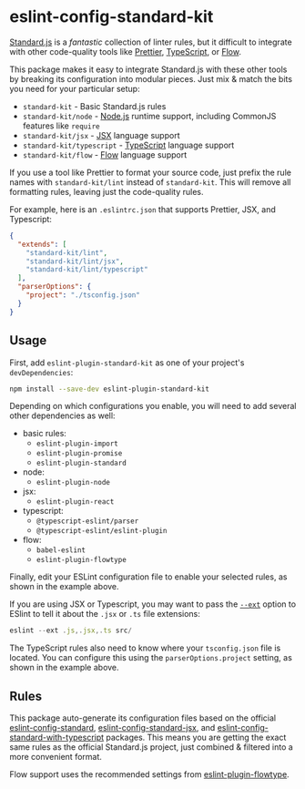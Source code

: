 # eslint-config-standard-kit

[Standard.js](https://standardjs.com) is a _fantastic_ collection of linter rules, but it difficult to integrate with other code-quality tools like [Prettier](https://prettier.io/), [TypeScript](https://typescriptlang.org), or [Flow](https://flow.org/).

This package makes it easy to integrate Standard.js with these other tools by breaking its configuration into modular pieces. Just mix & match the bits you need for your particular setup:

- `standard-kit` - Basic Standard.js rules
- `standard-kit/node` - [Node.js](https://nodejs.org/) runtime support, including CommonJS features like `require`
- `standard-kit/jsx` - [JSX](https://reactjs.org/docs/introducing-jsx.html) language support
- `standard-kit/typescript` - [TypeScript](https://typescriptlang.org) language support
- `standard-kit/flow` - [Flow](https://flow.org/) language support

If you use a tool like Prettier to format your source code, just prefix the rule names with `standard-kit/lint` instead of `standard-kit`. This will remove all formatting rules, leaving just the code-quality rules.

For example, here is an `.eslintrc.json` that supports Prettier, JSX, and Typescript:

```json
{
  "extends": [
    "standard-kit/lint",
    "standard-kit/lint/jsx",
    "standard-kit/lint/typescript"
  ],
  "parserOptions": {
    "project": "./tsconfig.json"
  }
}
```

## Usage

First, add `eslint-plugin-standard-kit` as one of your project's `devDependencies`:

```sh
npm install --save-dev eslint-plugin-standard-kit
```

Depending on which configurations you enable, you will need to add several other dependencies as well:

- basic rules:
  - `eslint-plugin-import`
  - `eslint-plugin-promise`
  - `eslint-plugin-standard`
- node:
  - `eslint-plugin-node`
- jsx:
  - `eslint-plugin-react`
- typescript:
  - `@typescript-eslint/parser`
  - `@typescript-eslint/eslint-plugin`
- flow:
  - `babel-eslint`
  - `eslint-plugin-flowtype`

Finally, edit your ESLint configuration file to enable your selected rules, as shown in the example above.

If you are using JSX or Typescript, you may want to pass the [`--ext`](https://eslint.org/docs/user-guide/command-line-interface#--ext) option to ESlint to tell it about the `.jsx` or `.ts` file extensions:

```js
eslint --ext .js,.jsx,.ts src/
```

The TypeScript rules also need to know where your `tsconfig.json` file is located. You can configure this using the `parserOptions.project` setting, as shown in the example above.

## Rules

This package auto-generate its configuration files based on the official [eslint-config-standard](https://github.com/standard/eslint-config-standard), [eslint-config-standard-jsx](https://github.com/standard/eslint-config-standard-jsx), and [eslint-config-standard-with-typescript](https://github.com/standard/eslint-config-standard-with-typescript) packages. This means you are getting the exact same rules as the official Standard.js project, just combined & filtered into a more convenient format.

Flow support uses the recommended settings from [eslint-plugin-flowtype](https://github.com/gajus/eslint-plugin-flowtype).
